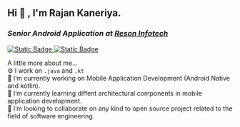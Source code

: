 ## Hi 👋 , I'm Rajan Kaneriya.
<h3 class="heading-element" dir="auto"><p dir="auto"><em>Senior Android Application at <a href="https://www.reasoninfotech.com/" rel="nofollow">Reson Infotech</a></em></p></h3>
  
<p dir="auto">
<a href="https://www.linkedin.com/in/rajan-kaneriya-1329b9162/" rel="nofollow">
 <img alt="Static Badge" src="https://img.shields.io/badge/Rajan-Kaneriya-blue?logo=Linkedin&logoColor=white">
 </a>
<a href="mailto:rajankaneriya@gmail.com">
 <img alt="Static Badge" src="https://img.shields.io/badge/RajanKaneriya-red?logo=Gmail&logoColor=white">
 </a>
</p>

 <p dir="auto">A little more about me...<br>
⚙️ I work on <code>.java</code> and <code>.kt</code><br>
🔭 I’m currently working on Mobile Application Development (Android Native and kotlin).<br>
🌱 I’m currently learning diffent architectural components in mobile application development.<br>
👯 I’m looking to collaborate on any kind to open source project related to the field of software engineering.<br><br></p>

 
